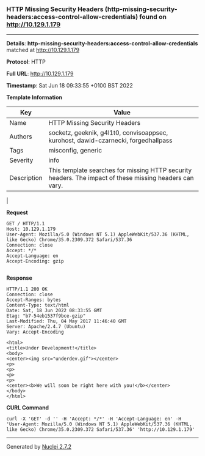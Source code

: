 ### HTTP Missing Security Headers (http-missing-security-headers:access-control-allow-credentials) found on http://10.129.1.179
---
**Details**: **http-missing-security-headers:access-control-allow-credentials**  matched at http://10.129.1.179

**Protocol**: HTTP

**Full URL**: http://10.129.1.179

**Timestamp**: Sat Jun 18 09:33:55 +0100 BST 2022

**Template Information**

| Key | Value |
|---|---|
| Name | HTTP Missing Security Headers |
| Authors | socketz, geeknik, g4l1t0, convisoappsec, kurohost, dawid-czarnecki, forgedhallpass |
| Tags | misconfig, generic |
| Severity | info |
| Description | This template searches for missing HTTP security headers. The impact of these missing headers can vary.
 |

**Request**
```http
GET / HTTP/1.1
Host: 10.129.1.179
User-Agent: Mozilla/5.0 (Windows NT 5.1) AppleWebKit/537.36 (KHTML, like Gecko) Chrome/35.0.2309.372 Safari/537.36
Connection: close
Accept: */*
Accept-Language: en
Accept-Encoding: gzip


```

**Response**
```http
HTTP/1.1 200 OK
Connection: close
Accept-Ranges: bytes
Content-Type: text/html
Date: Sat, 18 Jun 2022 08:33:55 GMT
Etag: "b7-54eb1537f9bce-gzip"
Last-Modified: Thu, 04 May 2017 11:46:40 GMT
Server: Apache/2.4.7 (Ubuntu)
Vary: Accept-Encoding

<html>
<title>Under Development!</title>
<body>
<center><img src="underdev.gif"></center>
<p>
<p>
<p>
<p>
<center><b>We will soon be right here with you!</b></center>
</body>
</html>

```


**CURL Command**
```
curl -X 'GET' -d '' -H 'Accept: */*' -H 'Accept-Language: en' -H 'User-Agent: Mozilla/5.0 (Windows NT 5.1) AppleWebKit/537.36 (KHTML, like Gecko) Chrome/35.0.2309.372 Safari/537.36' 'http://10.129.1.179'
```
---
Generated by [Nuclei 2.7.2](https://github.com/projectdiscovery/nuclei)